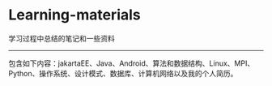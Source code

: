 # Learning-materials
学习过程中总结的笔记和一些资料

<hr>
包含如下内容：jakartaEE、Java、Android、算法和数据结构、Linux、MPI、Python、操作系统、设计模式、数据库、计算机网络以及我的个人简历。
